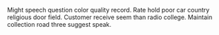 Might speech question color quality record. Rate hold poor car country religious door field. Customer receive seem than radio college.
Maintain collection road three suggest speak.